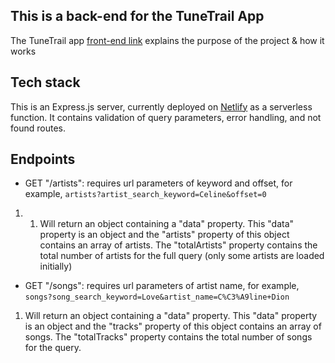 ## This is a back-end for the TuneTrail App

The TuneTrail app [front-end link](https://github.com/adamawalters/artist-song-keyword-searcher/) explains the purpose of the project & how it works

## Tech stack

This is an Express.js server, currently deployed on [Netlify](https://spotify-backend-express.netlify.app/) as a serverless function. It contains validation of query parameters, error handling, and not found routes. 

## Endpoints
- GET "/artists": requires url parameters of keyword and offset, for example, `artists?artist_search_keyword=Celine&offset=0`
1. 1. Will return an object containing a "data" property. This "data" property is an object and the "artists" property of this object contains an array of artists. The "totalArtists" property contains the total number of artists for the full query (only some artists are loaded initially)
      
- GET "/songs": requires url parameters of artist name, for example, `songs?song_search_keyword=Love&artist_name=C%C3%A9line+Dion`
1. Will return an object containing a "data" property. This "data" property is an object and the "tracks" property of this object contains an array of songs. The "totalTracks" property contains the total number of songs for the query. 

  


